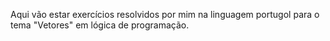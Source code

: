 Aqui vão estar exercícios resolvidos por mim na linguagem portugol para o tema "Vetores" em lógica de programação.